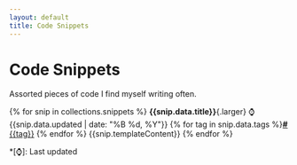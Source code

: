```yaml
---
layout: default
title: Code Snippets
---
```


# Code Snippets
Assorted pieces of code I find myself writing often.


{% for snip in collections.snippets %}
**{{snip.data.title}}**{.larger}
⌚ {{snip.data.updated | date: "%B %d, %Y"}}
{% for tag in snip.data.tags %}[<b role="img">#</b>{{tag}}](/search?tag={{tag}})&nbsp;{% endfor %}
{{snip.templateContent}}
{% endfor %}

*[⌚]: Last updated
